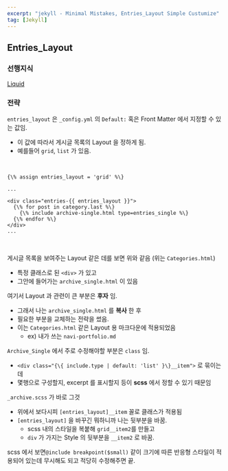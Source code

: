 ```yaml
---
excerpt: "jekyll - Minimal Mistakes, Entries_Layout Simple Custumize"
tag: [Jekyll]
---
```



## Entries_Layout

### 선행지식

[Liquid](https://jekyllrb.com/docs/liquid/)

### 전략

```entries_layout``` 은 ```_config.yml``` 의 ```Default:``` 혹은 Front Matter 에서 지정할 수 있는 값임.
+ 이 값에 따라서 게시글 목록의 Layout 을 정하게 됨.
+ 예를들어 ```grid```, ```list``` 가 있음.

<br/>


```
{\% assign entries_layout = 'grid' %\}

...

<div class="entries-{{ entries_layout }}">
  {\% for post in category.last %\}
    {\% include archive-single.html type=entries_single %\}
  {\% endfor %\}
</div>
...

```
<br/>

게시글 목록을 보여주는 Layout 같은 데를 보면 위와 같음 (위는 ```Categories.html```)
+ 특정 클래스로 된 ```<div>``` 가 있고
+ 그안에 들어가는 ```archive_single.html``` 이 있음

여기서 Layout 과 관련이 큰 부분은 __후자__ 임.
+ 그래서 나는 ```archive_single.html``` 를 __복사__ 한 후
+ 필요한 부분을 교체하는 전략을 썼음.
+ 이는 ```Categories.html``` 같은 Layout 용 마크다운에 적용되었음
  + ex) 내가 쓰는 ```navi-portfolio.md```

```Archive_Single``` 에서 주로 수정해야할 부분은 ```class``` 임.


+ ```<div class="{\{ include.type | default: 'list' }\}__item">``` 로 묶이는데
+ 몇행으로 구성할지, excerpt 를 표시할지 등이 __scss__ 에서 정할 수 있기 때문임


```_archive.scss``` 가 바로 그것
+ 위에서 보다시피  ```[entries_layout]__item``` 꼴로 클래스가 적용됨
+ ```[entries_layout]``` 을 바꾸긴 뭐하니까 나는 뒷부분을 바꿈.
  +  scss 내의 스타일을 복붙해 ```grid__item2```를 만들고
  + ```div``` 가 가지는 Style 의 뒷부분을 ```__item2``` 로 바꿈.

scss 에서 보면```@include breakpoint($small)``` 같이 크기에 따른 반응형 스타일이 적용되어 있는데 무시해도 되고 적당히 수정해주면 끝.